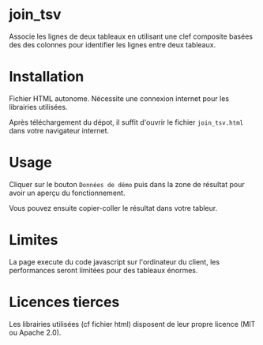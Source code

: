 # join_tsv
Associe les lignes de deux tableaux en utilisant une clef composite basées des des colonnes pour identifier les lignes entre deux tableaux.

# Installation

Fichier HTML autonome. Nécessite une connexion internet pour les librairies utilisées.

Après téléchargement du dépot, il suffit d'ouvrir le fichier `join_tsv.html` dans votre navigateur internet.

# Usage

Cliquer sur le bouton `Données de démo` puis dans la zone de résultat pour avoir un aperçu du fonctionnement.

Vous pouvez ensuite copier-coller le résultat dans votre tableur.

# Limites

La page execute du code javascript sur l'ordinateur du client, les performances seront limitées pour des tableaux énormes.

# Licences tierces

Les librairies utilisées (cf fichier html) disposent de leur propre licence (MIT ou Apache 2.0).